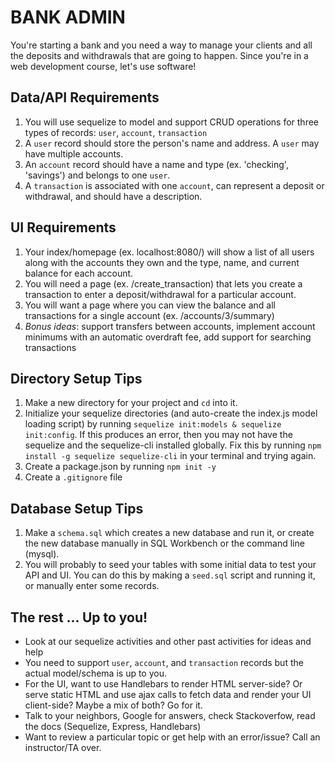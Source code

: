 # BANK ADMIN
You're starting a bank and you need a way to manage your clients and all the deposits and withdrawals that are going to happen. Since you're in a web development course, let's use software!

## Data/API Requirements
1. You will use sequelize to model and support CRUD operations for three types of records: `user`, `account`, `transaction`
2. A `user` record should store the person's name and address. A `user` may have multiple accounts.
3. An `account` record should have a name and type (ex. 'checking', 'savings') and belongs to one `user`.
4. A `transaction` is associated with one `account`, can represent a deposit or withdrawal, and should have a description.

## UI Requirements
1. Your index/homepage (ex. localhost:8080/) will show a list of all users along with the accounts they own and the type, name, and current balance for each account.
2. You will need a page (ex. /create_transaction) that lets you create a transaction to enter a deposit/withdrawal for a particular account.
3. You will want a page where you can view the balance and all transactions for a single account (ex. /accounts/3/summary)
3. *Bonus ideas*: support transfers between accounts, implement account minimums with an automatic overdraft fee, add support for searching transactions

## Directory Setup Tips
1. Make a new directory for your project and `cd` into it.
2. Initialize your sequelize directories (and auto-create the index.js model loading script) by running `sequelize init:models & sequelize init:config`. 
If this produces an error, then you may not have the sequelize and the sequelize-cli installed globally. Fix this by running `npm install -g sequelize sequelize-cli` in your terminal and trying again.
3. Create a package.json by running `npm init -y`
4. Create a `.gitignore` file

## Database Setup Tips
1. Make a `schema.sql` which creates a new database and run it, or create the new database manually in SQL Workbench or the command line (mysql).
2. You will probably to seed your tables with some initial data to test your API and UI. You can do this by making a `seed.sql` script and running it, or manually enter some records.

## The rest ... Up to you!
* Look at our sequelize activities and other past activities for ideas and help
* You need to support `user`, `account`, and `transaction` records but the actual model/schema is up to you.
* For the UI, want to use Handlebars to render HTML server-side? Or serve static HTML and use ajax calls to fetch data and render your UI client-side? Maybe a mix of both? Go for it.
* Talk to your neighbors, Google for answers, check Stackoverfow, read the docs (Sequelize, Express, Handlebars)
* Want to review a particular topic or get help with an error/issue? Call an instructor/TA over.


